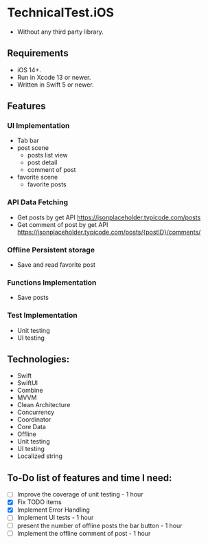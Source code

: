 # TechnicalTest.iOS
* Without any third party library.

## Requirements
- iOS 14+.
- Run in Xcode 13 or newer.
- Written in Swift 5 or newer.

## Features
### UI Implementation
- Tab bar 
- post scene
  - posts list view
  - post detail
  - comment of post
- favorite scene
  - favorite posts
### API Data Fetching
- Get posts by get API https://jsonplaceholder.typicode.com/posts
- Get comment of post by get API https://jsonplaceholder.typicode.com/posts/{postID}/comments/
### Offline Persistent storage
- Save and read favorite post
### Functions Implementation
- Save posts
### Test Implementation
- Unit testing
- UI testing

## Technologies:
- Swift
- SwiftUI
- Combine
- MVVM
- Clean Architecture
- Concurrency
- Coordinator
- Core Data
- Offline
- Unit testing
- UI testing
- Localized string

## To-Do list of features and time I need:
- [ ] Improve the coverage of unit testing - 1 hour
- [x] Fix TODO items
- [x] Implement Error Handling
- [ ] Implement UI tests - 1 hour
- [ ] present the number of offline posts the bar button - 1 hour
- [ ] Implement the offline comment of post - 1 hour
